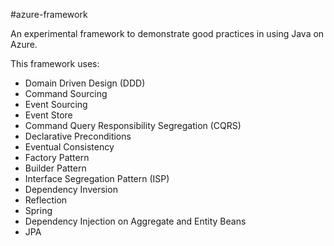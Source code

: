 #azure-framework

An experimental framework to demonstrate good practices in using Java on Azure.

This framework uses:
* Domain Driven Design (DDD)
* Command Sourcing
* Event Sourcing
* Event Store
* Command Query Responsibility Segregation (CQRS)
* Declarative Preconditions
* Eventual Consistency
* Factory Pattern
* Builder Pattern
* Interface Segregation Pattern (ISP)
* Dependency Inversion
* Reflection
* Spring
* Dependency Injection on Aggregate and Entity Beans
* JPA
